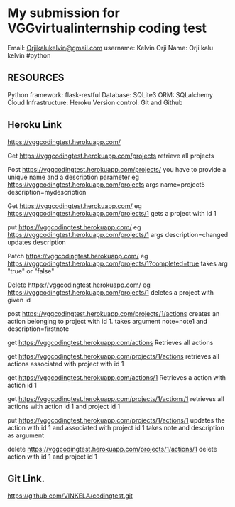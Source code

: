 # My submission for VGGvirtualinternship coding test
Email: Orjikalukelvin@gmail.com
username: Kelvin Orji
Name: Orji kalu kelvin
#python 


## RESOURCES
Python
framework: flask-restful
Database: SQLite3
ORM: SQLalchemy
Cloud Infrastructure: Heroku
Version control: Git and Github


## Heroku Link
https://vggcodingtest.herokuapp.com/

Get https://vggcodingtest.herokuapp.com/projects retrieve all projects

Post https://vggcodingtest.herokuapp.com/projects/  you have to provide a unique name and a description parameter eg https://vggcodingtest.herokuapp.com/projects args name=project5 description=mydescription

Get https://vggcodingtest.herokuapp.com/<projectid> eg  https://vggcodingtest.herokuapp.com/projects/1 gets a project with id 1

put https://vggcodingtest.herokuapp.com/<projectid> eg  https://vggcodingtest.herokuapp.com/projects/1  args description=changed updates description


Patch https://vggcodingtest.herokuapp.com/<projectid> eg  https://vggcodingtest.herokuapp.com/projects/1?completed=true takes arg "true" or "false" 


Delete  https://vggcodingtest.herokuapp.com/<projectid> eg  https://vggcodingtest.herokuapp.com/projects/1 deletes a project with given id

post https://vggcodingtest.herokuapp.com/projects/1/actions  creates an action belonging to project with id 1. takes argument note=note1 and description=firstnote 


get https://vggcodingtest.herokuapp.com/actions Retrieves all actions

get https://vggcodingtest.herokuapp.com/projects/1/actions retrieves all actions associated with project with id 1

get https://vggcodingtest.herokuapp.com/actions/1 Retrieves a action with action id 1


get https://vggcodingtest.herokuapp.com/projects/1/actions/1 retrieves all actions with action id 1 and project id 1

put https://vggcodingtest.herokuapp.com/projects/1/actions/1 updates the action with id 1 and associated with project id 1 takes note and description as argument

delete https://vggcodingtest.herokuapp.com/projects/1/actions/1 delete action with id 1 and project id 1


## Git Link.
https://github.com/VINKELA/codingtest.git

